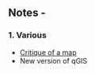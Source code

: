 ## Notes - 

### 1. Various
* [Critique of a map](http://cartonerd.blogspot.co.uk/2016/01/not-very-oil-slick-map.html)
* New version of qGIS